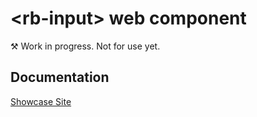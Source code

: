 # &lt;rb-input&gt; web component
&#9874; Work in progress. Not for use yet.

## Documentation
[Showcase Site](https://rapid-build-ui.io/)